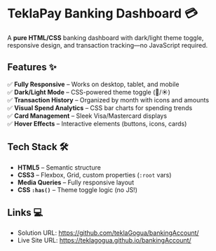 # TeklaPay Banking Dashboard 💳

A **pure HTML/CSS** banking dashboard with dark/light theme toggle, responsive design, and transaction tracking—no JavaScript required.  

## Features ✨  
✅ **Fully Responsive** – Works on desktop, tablet, and mobile  
✅ **Dark/Light Mode** – CSS-powered theme toggle (🌙/☀️)  
✅ **Transaction History** – Organized by month with icons and amounts  
✅ **Visual Spend Analytics** – CSS bar charts for spending trends  
✅ **Card Management** – Sleek Visa/Mastercard displays  
✅ **Hover Effects** – Interactive elements (buttons, icons, cards)  

## Tech Stack 🛠️  
- **HTML5** – Semantic structure  
- **CSS3** – Flexbox, Grid, custom properties (`:root` vars)  
- **Media Queries** – Fully responsive layout  
- **CSS `:has()`** – Theme toggle logic (no JS!)  

## Links 💻 
- Solution URL: https://github.com/teklaGogua/bankingAccount/
- Live Site URL: https://teklagogua.github.io/bankingAccount/
